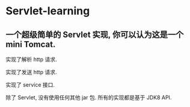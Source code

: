 
# Servlet-learning
## 一个超级简单的 Servlet 实现, 你可以认为这是一个 mini Tomcat.

实现了解析 http 请求.

实现了发送 http 请求.

实现了 service 接口.

除了 Servlet, 没有使用任何其他 jar 包. 所有的实现都是基于 JDK8 API.




